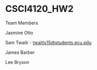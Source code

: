 # CSCI4120_HW2

Team Members

Jasmine Otto

Sam Twaiti - twaitis15@students.ecu.edu

James Barber

Lee Bryson
